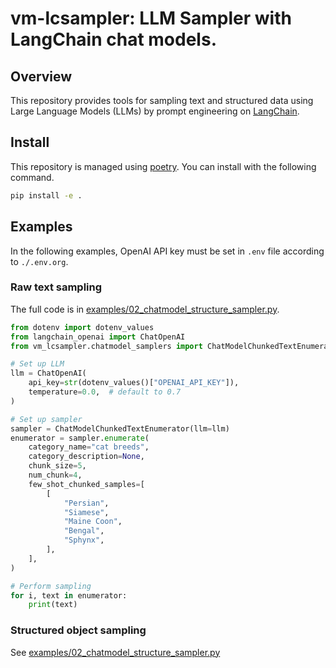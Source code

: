# vm-lcsampler: LLM Sampler with LangChain chat models.

## Overview
This repository provides tools for sampling text and structured data using Large Language Models (LLMs) by prompt engineering on [LangChain](https://python.langchain.com/v0.2/docs/introduction/).


## Install
This repository is managed using [poetry](https://python-poetry.org/). You can install with the following command.
```sh
pip install -e .
```

## Examples
In the following examples, OpenAI API key must be set in `.env` file according to `./.env.org`.
### Raw text sampling
The full code is in [examples/02_chatmodel_structure_sampler.py](examples/02_chatmodel_structure_sampler.py).  

```python
from dotenv import dotenv_values
from langchain_openai import ChatOpenAI
from vm_lcsampler.chatmodel_samplers import ChatModelChunkedTextEnumerator

# Set up LLM
llm = ChatOpenAI(
    api_key=str(dotenv_values()["OPENAI_API_KEY"]),
    temperature=0.0,  # default to 0.7
)

# Set up sampler
sampler = ChatModelChunkedTextEnumerator(llm=llm)
enumerator = sampler.enumerate(
    category_name="cat breeds",
    category_description=None,
    chunk_size=5,
    num_chunk=4,
    few_shot_chunked_samples=[
        [
            "Persian",
            "Siamese",
            "Maine Coon",
            "Bengal",
            "Sphynx",
        ],
    ],
)

# Perform sampling
for i, text in enumerator:
    print(text)
```


### Structured object sampling
See [examples/02_chatmodel_structure_sampler.py](examples/02_chatmodel_structure_sampler.py)